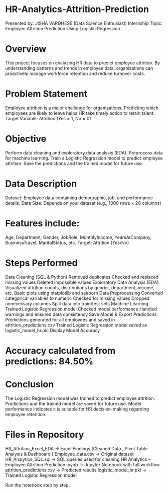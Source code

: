 # HR-Analytics-Attrition-Prediction

Presented by: JISHA VARGHESE (Data Science Enthusiast)
Internship Topic: Employee Attrition Prediction Using Logistic Regression

# Overview

This project focuses on analyzing HR data to predict employee attrition. By understanding patterns and trends in employee data, organizations can proactively manage workforce retention and reduce turnover costs.

# Problem Statement

Employee attrition is a major challenge for organizations. Predicting which employees are likely to leave helps HR take timely action to retain talent.
Target Variable:
Attrition (Yes = 1, No = 0)

# Objective

Perform data cleaning and exploratory data analysis (EDA).
Preprocess data for machine learning.
Train a Logistic Regression model to predict employee attrition.
Save the predictions and the trained model for future use.

# Data Description

Dataset: Employee data containing demographic, job, and performance details.
Data Size: Depends on your dataset (e.g., 1000 rows × 20 columns)

# Features include:
Age, Department, Gender, JobRole, MonthlyIncome, YearsAtCompany, BusinessTravel, MaritalStatus, etc.
Target: Attrition (Yes/No)

# Steps Performed

Data Cleaning (SQL & Python)
Removed duplicates
Checked and replaced missing values
Deleted impossible values
Exploratory Data Analysis (EDA)
Visualized attrition counts, distributions by gender, department, income, etc.
Basic plots using matplotlib and seaborn
Data Preprocessing
Converted categorical variables to numeric
Checked for missing values
Dropped unnecessary columns 
Split data into train/test sets
Machine Learning
Trained Logistic Regression model
Checked model performance
Handled warnings and ensured data consistency
Save Model & Export Predictions
Predictions generated for all employees and saved in attrition_predictions.csv
Trained Logistic Regression model saved as logistic_model_hr.pkl
Display Model Accuracy

# Accuracy calculated from predictions: 84.50%

# Conclusion

The Logistic Regression model was trained to predict employee attrition.
Predictions and the trained model are saved for future use.
Model performance indicates it is suitable for HR decision-making regarding employee retention.

# Files in Repository

HR_Attrition_Excel_EDA → Excel Findings (Cleaned Data , Pivot Table Analysis & Dashboard )
Employee_data.csv → Original dataset
HR_Analytics_SQL.sql → SQL queries used for cleaning
HR Analytics – Employee Attrition Prediction.ipynb → Jupyter Notebook with full workflow
attrition_predictions.csv → Predicted results
logistic_model_hr.pkl → Trained Logistic Regression model


Run the notebook step by step.

